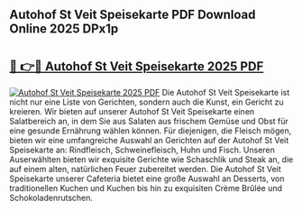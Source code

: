 ## Autohof St Veit Speisekarte PDF Download Online 2025 DPx1p

# <h2><a href="http://gc8ugc.nevu.top/?p=Autohof+St+Veit+Speisekarte">🔗 👉🔴 Autohof St Veit Speisekarte 2025 PDF</a></h2>

[![Autohof St Veit Speisekarte 2025 PDF](https://i.imgur.com/dBaPXMq.png)](http://gc8ugc.nevu.top/?p=Autohof+St+Veit+Speisekarte)
Die Autohof St Veit Speisekarte ist nicht nur eine Liste von Gerichten, sondern auch die Kunst, ein Gericht zu kreieren. Wir bieten auf unserer Autohof St Veit Speisekarte einen Salatbereich an, in dem Sie aus Salaten aus frischem Gemüse und Obst für eine gesunde Ernährung wählen können. Für diejenigen, die Fleisch mögen, bieten wir eine umfangreiche Auswahl an Gerichten auf der Autohof St Veit Speisekarte an: Rindfleisch, Schweinefleisch, Huhn und Fisch. Unseren Auserwählten bieten wir exquisite Gerichte wie Schaschlik und Steak an, die auf einem alten, natürlichen Feuer zubereitet werden. Die Autohof St Veit Speisekarte unserer Cafeteria bietet eine große Auswahl an Desserts, von traditionellen Kuchen und Kuchen bis hin zu exquisiten Crème Brûlée und Schokoladenrutschen.
